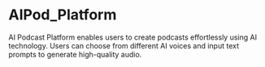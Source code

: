 # AIPod_Platform
AI Podcast Platform enables users to create podcasts effortlessly using AI technology. Users can choose from different AI voices and input text prompts to generate high-quality audio. 
